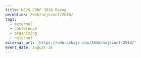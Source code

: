 ```yaml
---
title: NEJS CONF 2016 Recap
permalink: /web/nejsconf/2016/
tags:
  - external
  - conference
  - organizing
  - nejsconf
external_url: 'https://nebraskajs.com/2016/nejsconf-2016/'
event_date: August 26
---
```


